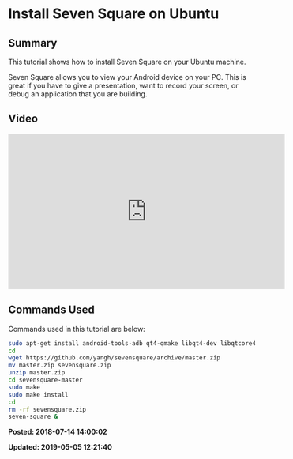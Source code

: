 # Install Seven Square on Ubuntu

## Summary
 
This tutorial shows how to install Seven Square on your Ubuntu machine.  
 
Seven Square allows you to view your Android device on your PC. This is great if you have to give a presentation, want to record your screen, or debug an application that you are building.
 
## Video 

<iframe width="560" height="315" src="https://www.youtube.com/embed/ZBOsf0uXx74" frameborder="0" allow="autoplay; encrypted-media" allowfullscreen></iframe>

## Commands Used

Commands used in this tutorial are below:
```bash
sudo apt-get install android-tools-adb qt4-qmake libqt4-dev libqtcore4 libqtgui4
cd 
wget https://github.com/yangh/sevensquare/archive/master.zip
mv master.zip sevensquare.zip
unzip master.zip
cd sevensquare-master
sudo make
sudo make install
cd
rm -rf sevensquare.zip
seven-square &
```

**Posted: 2018-07-14 14:00:02** 

**Updated: 2019-05-05 12:21:40** 

